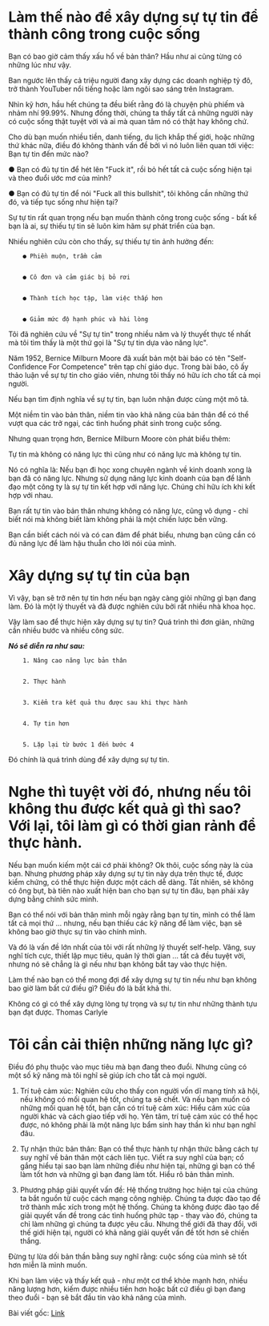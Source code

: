 # Làm thế nào để xây dựng sự tự tin để thành công trong cuộc sống

Bạn có bao giờ cảm thấy xấu hổ về bản thân? Hầu như ai cũng từng có những lúc như vậy.

Ban ngước lên thấy cả triệu người đang xây dựng các doanh nghiệp tỷ đô, trở thành YouTuber nổi tiếng hoặc làm ngôi sao sáng trên Instagram.

Nhìn kỹ hơn, hầu hết chúng ta đều biết rằng đó là chuyện phù phiếm và nhảm nhí 99.99%. Nhưng đồng thời, chúng ta thấy tất cả những người này có cuộc sống thật tuyệt vời và ai mà quan tâm nó có thật hay không chứ.

Cho dù bạn muốn nhiều tiền, danh tiếng, du lịch khắp thế giới, hoặc những thứ khác nữa, điều đó không thành vấn đề bởi vì nó luôn liên quan tới việc: Bạn tự tin đến mức nào?


   ● Bạn có đủ tự tin để hét lên "Fuck it", rồi bỏ hết tất cả cuộc sống hiện tại và theo đuổi ước mơ của mình?


   ● Bạn có đủ tự tin để nói "Fuck all this bullshit", tôi không cần những thứ đó, và tiếp tục sống như hiện tại?

Sự tự tin rất quan trọng nếu bạn muốn thành công trong cuộc sống - bất kể bạn là ai, sự thiếu tự tin sẽ luôn kìm hãm sự phát triển của bạn.

Nhiều nghiên cứu còn cho thấy, sự thiếu tự tin ảnh hưởng đến:


        ● Phiền muộn, trầm cảm


        ● Cô đơn và cảm giác bị bỏ rơi


        ● Thành tích học tập, làm việc thấp hơn


        ● Giảm mức độ hạnh phúc và hài lòng

Tôi đã nghiên cứu về "Sự tự tin" trong nhiều năm và lý thuyết thực tế nhất mà tôi tìm thấy là một thứ gọi là "Sự tự tin dựa vào năng lực".

Năm 1952, Bernice Milburn Moore đã xuất bản một bài báo có tên "Self-Confidence For Competence" trên tạp chí giáo dục. Trong bài báo, cô ấy thảo luận về sự tự tin cho giáo viên, nhưng tôi thấy nó hữu ích cho tất cả mọi người.

Nếu bạn tìm định nghĩa về sự tự tin, bạn luôn nhận được cùng một mô tả. 

Một niềm tin vào bản thân, niềm tin vào khả năng của bản thân để có thể vượt qua các trở ngại, các tình huống phát sinh trong cuộc sống.

Nhưng quan trọng hơn, Bernice Milburn Moore còn phát biểu thêm:

Tự tin mà không có năng lực thì cũng như có năng lực mà không tự tin.

Nó có nghĩa là: Nếu bạn đi học xong chuyên ngành về kinh doanh xong là bạn đã có năng lực. Nhưng sử dụng năng lực kinh doanh của bạn để lãnh đạo một công ty là sự tự tin kết hợp với năng lực. Chúng chỉ hữu ích khi kết hợp với nhau.

Bạn rất tự tin vào bản thân nhưng không có năng lực, cũng vô dụng - chỉ biết nói mà không biết làm không phải là một chiến lược bền vững.

Bạn cần biết cách nói và có can đảm để phát biểu, nhưng bạn cũng cần có đủ năng lực để làm hậu thuẫn cho lời nói của mình.


# Xây dựng sự tự tin của bạn

Vì vậy, bạn sẽ trở nên tự tin hơn nếu bạn ngày càng giỏi những gì bạn đang làm. Đó là một lý thuyết và đã được nghiên cứu bởi rất nhiều nhà khoa học.

Vậy làm sao để thực hiện xây dựng sự tự tin? Quá trình thì đơn giản, những cần nhiều bước và nhiều công sức.

**_Nó sẽ diễn ra như sau:_**


        1. Nâng cao năng lực bản thân


        2. Thực hành


        3. Kiểm tra kết quả thu được sau khi thực hành


        4. Tự tin hơn


        5. Lặp lại từ bước 1 đến bước 4

Đó chính là quá trình dùng để xây dựng sự tự tin.


# Nghe thì tuyệt vời đó, nhưng nếu tôi không thu được kết quả gì thì sao? Với lại, tôi làm gì có thời gian rảnh để thực hành.

Nếu bạn muốn kiếm một cái cớ phải không? Ok thôi, cuộc sống này là của bạn. Nhưng phương pháp xây dựng sự tự tin này dựa trên thực tế, được kiểm chứng, có thể thực hiện được một cách dễ dàng. Tất nhiên, sẽ không có ông bụt, bà tiên nào xuất hiện ban cho bạn sự tự tin đâu, bạn phải xây dựng bằng chính sức mình.

Bạn có thể nói với bản thân mình mỗi ngày rằng bạn tự tin, mình có thể làm tất cả mọi thứ ... nhưng, nếu bạn thiếu các kỹ năng để làm việc, bạn sẽ không bao giờ thực sự tin vào chính mình.

Và đó là vấn đề lớn nhất của tôi với rất những lý thuyết self-help. Vâng, suy nghĩ tích cực, thiết lập mục tiêu, quản lý thời gian ... tất cả đều tuyệt vời, nhưng nó sẽ chẳng là gì nếu như bạn không bắt tay vào thực hiện.

Làm thế nào bạn có thể mong đợi để xây dựng sự tự tin nếu như bạn không bao giờ làm bất cứ điều gì? Điều đó là bất khả thi.

Không có gì có thể xây dựng lòng tự trọng và sự tự tin như những thành tựu bạn đạt được. Thomas Carlyle


# Tôi cần cải thiện những năng lực gì?

Điều đó phụ thuộc vào mục tiêu mà bạn đang theo đuổi. Nhưng cũng có một số kỹ năng mà tôi nghĩ sẽ giúp ích cho tất cả mọi người.


 1. Trí tuệ cảm xúc: Nghiên cứu cho thấy con người vốn dĩ mang tính xã hội, nếu không có mối quan hệ tốt, chúng ta sẽ chết. Và nếu bạn muốn có những mối quan hệ tốt, bạn cần có trí tuệ cảm xúc: Hiểu cảm xúc của người khác và cách giao tiếp với họ. Yên tâm, trí tuệ cảm xúc có thể học được, nó không phải là một năng lực bẩm sinh hay thần kì như bạn nghĩ đâu.


 2. Tự nhận thức bản thân: Bạn có thể thực hành tự nhận thức bằng cách tự suy nghĩ về bản thân một cách liên tục. Viết ra suy nghĩ của bạn; cố gắng hiểu tại sao bạn làm những điều như hiện tại, những gì bạn có thể làm tốt hơn và những gì bạn đang làm tốt. Hiểu rõ bản thân mình.


3. Phương pháp giải quyết vấn đề: Hệ thống trường học hiện tại của chúng ta bắt nguồn từ cuộc cách mạng công nghiệp. Chúng ta được đào tạo để trở thành mắc xích trong một hệ thống. Chúng ta không được đào tạo để giải quyết vấn đề trong các tình huống phức tạp - thay vào đó, chúng ta chỉ làm những gì chúng ta được yêu cầu. Nhưng thế giới đã thay đổi, với thế giới hiện tại, người có khả năng giải quyết vấn đề tốt hơn sẽ chiến thắng.

Đừng tự lừa dối bản thần bằng suy nghĩ rằng: cuộc sống của mình sẽ tốt hơn miễn là mình muốn.

Khi bạn làm việc và thấy kết quả - như một cơ thể khỏe mạnh hơn, nhiều năng lượng hơn, kiếm được nhiều tiền hơn hoặc bất cứ điều gì bạn đang theo đuổi - bạn sẽ bắt đầu tin vào khả năng của mình.

Bài viết gốc: [Link](https://medium.com/the-mission/how-to-build-the-self-confidence-you-need-to-win-at-life-98d5eadb4701)
